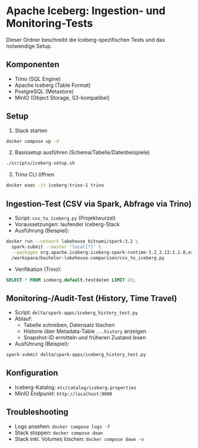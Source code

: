 # Apache Iceberg: Ingestion- und Monitoring-Tests

Dieser Ordner beschreibt die Iceberg-spezifischen Tests und das notwendige Setup.

## Komponenten

- Trino (SQL Engine)
- Apache Iceberg (Table Format)
- PostgreSQL (Metastore)
- MinIO (Object Storage, S3-kompatibel)

## Setup

1) Stack starten
```bash
docker compose up -d
```

2) Basissetup ausführen (Schema/Tabelle/Datenbeispiele)
```bash
./scripts/iceberg-setup.sh
```

3) Trino CLI öffnen
```bash
docker exec -it iceberg-trino-1 trino
```

## Ingestion-Test (CSV via Spark, Abfrage via Trino)

- Script: `csv_to_iceberg.py` (Projektwurzel)
- Voraussetzungen: laufender Iceberg-Stack
- Ausführung (Beispiel):
```bash
docker run --network lakehouse bitnami/spark:3.2 \
  spark-submit --master 'local[*]' \
  --packages org.apache.iceberg:iceberg-spark-runtime-3.2_2.12:1.1.0,org.postgresql:postgresql:42.5.4 \
  /workspace/bachelor-lakehouse-comparison/csv_to_iceberg.py
```

- Verifikation (Trino):
```sql
SELECT * FROM iceberg.default.testdaten LIMIT 20;
```

## Monitoring-/Audit-Test (History, Time Travel)

- Script: `delta/spark-apps/iceberg_history_test.py`
- Ablauf:
  - Tabelle schreiben, Datensatz löschen
  - Historie über Metadata-Table `...history` anzeigen
  - Snapshot-ID ermitteln und früheren Zustand lesen
- Ausführung (Beispiel):
```bash
spark-submit delta/spark-apps/iceberg_history_test.py
```

## Konfiguration

- Iceberg-Katalog: `etc/catalog/iceberg.properties`
- MinIO Endpunkt: `http://localhost:9000`

## Troubleshooting

- Logs ansehen: `docker compose logs -f`
- Stack stoppen: `docker compose down`
- Stack inkl. Volumes löschen: `docker compose down -v`
